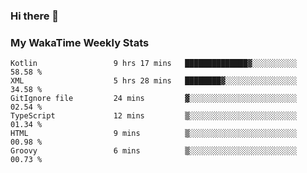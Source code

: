 ### Hi there 👋

<!--
**royschrauwen/royschrauwen** is a ✨ _special_ ✨ repository because its `README.md` (this file) appears on your GitHub profile.

Here are some ideas to get you started:

- 🔭 I’m currently working on ...
- 🌱 I’m currently learning ...
- 👯 I’m looking to collaborate on ...
- 🤔 I’m looking for help with ...
- 💬 Ask me about ...
- 📫 How to reach me: ...
- 😄 Pronouns: ...
- ⚡ Fun fact: ...
-->


### My WakaTime Weekly Stats
<!--START_SECTION:waka-->

```text
Kotlin                 9 hrs 17 mins   ██████████████▓░░░░░░░░░░   58.58 %
XML                    5 hrs 28 mins   ████████▓░░░░░░░░░░░░░░░░   34.58 %
GitIgnore file         24 mins         ▓░░░░░░░░░░░░░░░░░░░░░░░░   02.54 %
TypeScript             12 mins         ▒░░░░░░░░░░░░░░░░░░░░░░░░   01.34 %
HTML                   9 mins          ▒░░░░░░░░░░░░░░░░░░░░░░░░   00.98 %
Groovy                 6 mins          ▒░░░░░░░░░░░░░░░░░░░░░░░░   00.73 %
```

<!--END_SECTION:waka-->
